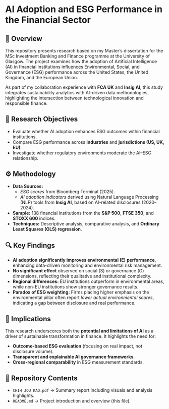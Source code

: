 # AI Adoption and ESG Performance in the Financial Sector  

## 📘 Overview  
This repository presents research based on my Master’s dissertation for the MSc Investment Banking and Finance programme at the University of Glasgow. The project examines how the adoption of Artificial Intelligence (AI) in financial institutions influences Environmental, Social, and Governance (ESG) performance across the United States, the United Kingdom, and the European Union.  

As part of my collaboration experience with **FCA UK** and **Insig AI**, this study integrates sustainability analytics with AI-driven data methodologies, highlighting the intersection between technological innovation and responsible finance.  

## 🎯 Research Objectives  
- Evaluate whether AI adoption enhances ESG outcomes within financial institutions.  
- Compare ESG performance across **industries** and **jurisdictions (US, UK, EU)**.  
- Investigate whether regulatory environments moderate the AI–ESG relationship.  

## ⚙️ Methodology  
- **Data Sources:**  
  - *ESG scores* from Bloomberg Terminal (2025).  
  - *AI adoption indicators* derived using Natural Language Processing (NLP) tools from **Insig AI**, based on AI-related disclosures (2020–2024).  
- **Sample:** 138 financial institutions from the **S&P 500**, **FTSE 350**, and **STOXX 600** indices.  
- **Techniques:** Descriptive analysis, comparative analysis, and **Ordinary Least Squares (OLS) regression**.  

## 🔍 Key Findings  
- **AI adoption significantly improves environmental (E) performance**, enhancing data-driven monitoring and environmental risk management.  
- **No significant effect** observed on social (S) or governance (G) dimensions, reflecting their qualitative and institutional complexity.  
- **Regional differences:** EU institutions outperform in environmental areas, while non-EU institutions show stronger governance results.  
- **Paradox of ESG weighting:** Firms placing higher emphasis on the environmental pillar often report *lower actual environmental scores*, indicating a gap between disclosure and real performance.  

## 🌿 Implications  
This research underscores both the **potential and limitations of AI** as a driver of sustainable transformation in finance. It highlights the need for:  
- **Outcome-based ESG evaluation** (focusing on real impact, not disclosure volume).  
- **Transparent and explainable AI governance frameworks**.  
- **Cross-regional comparability** in ESG measurement standards.  

## 📂 Repository Contents  
- `CHIH JOU KAO.pdf` → Summary report including visuals and analysis highlights.  
- `README.md` → Project introduction and overview (this file).  


